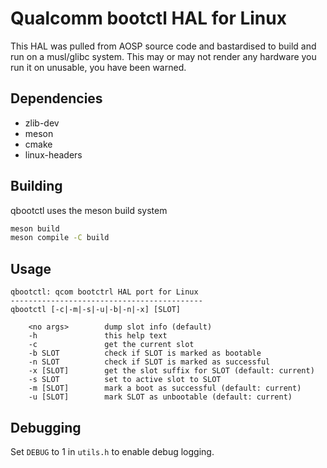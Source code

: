 # Qualcomm bootctl HAL for Linux

This HAL was pulled from AOSP source code and bastardised to build and run on a musl/glibc system. This may or may not render any hardware you run it on unusable, you have been warned.

## Dependencies

* zlib-dev
* meson
* cmake
* linux-headers

## Building

qbootctl uses the meson build system

```sh
meson build
meson compile -C build
```

## Usage

```text
qbootctl: qcom bootctrl HAL port for Linux
-------------------------------------------
qbootctl [-c|-m|-s|-u|-b|-n|-x] [SLOT]

    <no args>        dump slot info (default)
    -h               this help text
    -c               get the current slot
    -b SLOT          check if SLOT is marked as bootable
    -n SLOT          check if SLOT is marked as successful
    -x [SLOT]        get the slot suffix for SLOT (default: current)
    -s SLOT          set to active slot to SLOT
    -m [SLOT]        mark a boot as successful (default: current)
    -u [SLOT]        mark SLOT as unbootable (default: current)
```

## Debugging

Set `DEBUG` to 1 in `utils.h` to enable debug logging.
